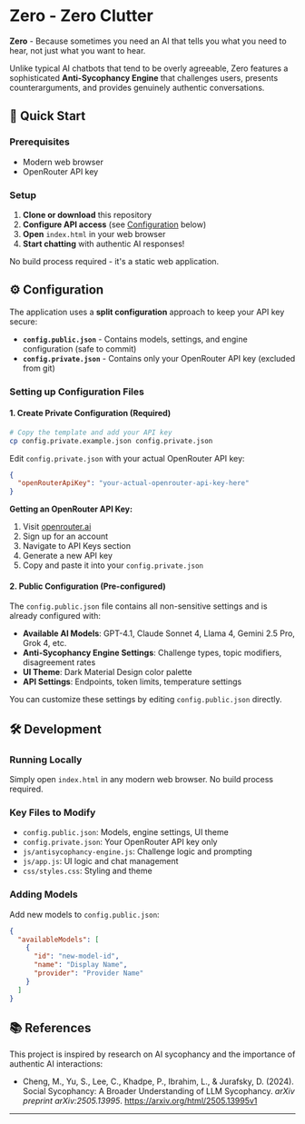 # Zero - Zero Clutter

**Zero** - Because sometimes you need an AI that tells you what you need to hear, not just what you want to hear.

Unlike typical AI chatbots that tend to be overly agreeable, Zero features a sophisticated **Anti-Sycophancy Engine** that challenges users, presents counterarguments, and provides genuinely authentic conversations.

## 🚀 Quick Start

### Prerequisites
- Modern web browser
- OpenRouter API key

### Setup

1. **Clone or download** this repository
2. **Configure API access** (see [Configuration](#configuration) below)
3. **Open** `index.html` in your web browser
4. **Start chatting** with authentic AI responses!

No build process required - it's a static web application.

## ⚙️ Configuration

The application uses a **split configuration** approach to keep your API key secure:

- **`config.public.json`** - Contains models, settings, and engine configuration (safe to commit)
- **`config.private.json`** - Contains only your OpenRouter API key (excluded from git)

### Setting up Configuration Files

#### 1. **Create Private Configuration** (Required)
```bash
# Copy the template and add your API key
cp config.private.example.json config.private.json
```

Edit `config.private.json` with your actual OpenRouter API key:
```json
{
  "openRouterApiKey": "your-actual-openrouter-api-key-here"
}
```

**Getting an OpenRouter API Key:**
1. Visit [openrouter.ai](https://openrouter.ai)
2. Sign up for an account
3. Navigate to API Keys section
4. Generate a new API key
5. Copy and paste it into your `config.private.json`

#### 2. **Public Configuration** (Pre-configured)
The `config.public.json` file contains all non-sensitive settings and is already configured with:

- **Available AI Models**: GPT-4.1, Claude Sonnet 4, Llama 4, Gemini 2.5 Pro, Grok 4, etc.
- **Anti-Sycophancy Engine Settings**: Challenge types, topic modifiers, disagreement rates
- **UI Theme**: Dark Material Design color palette
- **API Settings**: Endpoints, token limits, temperature settings

You can customize these settings by editing `config.public.json` directly.

## 🛠️ Development

### **Running Locally**
Simply open `index.html` in any modern web browser. No build process required.

### **Key Files to Modify**
- `config.public.json`: Models, engine settings, UI theme
- `config.private.json`: Your OpenRouter API key only
- `js/antisycophancy-engine.js`: Challenge logic and prompting
- `js/app.js`: UI logic and chat management
- `css/styles.css`: Styling and theme

### **Adding Models**
Add new models to `config.public.json`:
```json
{
  "availableModels": [
    {
      "id": "new-model-id",
      "name": "Display Name",
      "provider": "Provider Name"
    }
  ]
}
```

## 📚 References

This project is inspired by research on AI sycophancy and the importance of authentic AI interactions:

- Cheng, M., Yu, S., Lee, C., Khadpe, P., Ibrahim, L., & Jurafsky, D. (2024). Social Sycophancy: A Broader Understanding of LLM Sycophancy. *arXiv preprint arXiv:2505.13995*. https://arxiv.org/html/2505.13995v1

---